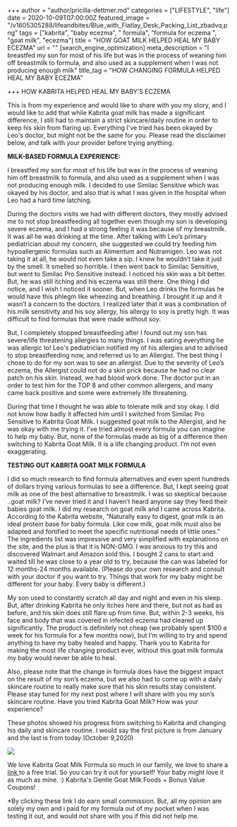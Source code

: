 +++
author = "author/pricilla-dettmer.md"
categories = ["LIFESTYLE", "life"]
date = 2020-10-09T07:00:00Z
featured_image = "/v1605305288/lifeandbites/Blue_with_Flatlay_Desk_Packing_List_zbadvq.png"
tags = ["kabrita", "baby ecezma", " formula", "formula for eczema ", "goat milk", "ecezma"]
title = "HOW GOAT MILK HELPED HEAL MY BABY ECEZMA"
url = ""
[search_engine_optimization]
meta_description = "I breastfed my son for most of his life but was in the process of weaning him off breastmilk to formula, and also used as a supplement when I was not producing enough milk"
title_tag = "HOW CHANGING FORMULA HELPED HEAL MY BABY ECEZMA"

+++
HOW KABRITA HELPED HEAL MY BABY’S ECZEMA

This is from my experience and would like to share with you my story, and I would like to add that while Kabrita goat milk has made a significant difference, I still had to maintain a strict skincare/daily routine in order to keep his skin from flaring up. Everything I've tried has been okayed by Leo's doctor, but might not be the same for you. Please read the disclaimer below, and talk with your provider before trying anything.

**MILK-BASED FORMULA EXPERIENCE:**

I breastfed my son for most of his life but was in the process of weaning him off breastmilk to formula, and also used as a supplement when I was not producing enough milk. I decided to use Similac Sensitive which was okayed by his doctor, and also that is what I was given in the hospital when Leo had a hard time latching.

During the doctors visits we had with different doctors, they mostly advised me to not stop breastfeeding all together even though my son is developing severe eczema, and I had a strong feeling it was because of my breastmilk. It was all he was drinking at the time. After talking with Leo’s primary pediatrician about my concern, she suggested we could try feeding him hypoallergenic formulas such as Alimentum and Nutramigen. Leo was not taking it at all, he would not even take a sip. I knew he wouldn’t take it just by the smell. It smelled so horrible. I then went back to Similac Sensitive, but went to Similac Pro Sensitive instead. I noticed his skin was a bit better. But, he was still itching and his eczema was still there. One thing I did notice, and I wish I noticed it sooner. But, when Leo drinks the formulas he would have this phlegm like wheezing and breathing. I brought it up and it wasn’t a concern to the doctors. I realized later that it was a combination of his milk sensitivity and his soy allergy, his allergy to soy is pretty high. It was difficult to find formulas that were made without soy. 

But, I completely stopped breastfeeding after I found out my son has severe/life threatening allergies to many things. I was eating everything he was allergic to! Leo's pediatrician notified my of his allergies and to advised to stop breastfeeding now, and referred us to an Allergist. The best thing I chose to do for my son was to see an allergist. Due to the severity of Leo’s eczema, the Allergist could not do a skin prick because he had no clear patch on his skin. Instead, we had blood work done. The doctor put in an order to test him for the TOP 8 and other common allergens, and many came back positive and some were extremely life threatening.

During that time I thought he was able to tolerate milk and soy okay. I did not know how badly it affected him until I switched from Similac Pro Sensitive to Kabrita Goat Milk. I suggested goat milk to the Allergist, and he was okay with me trying it. I’ve tried almost every formula you can imagine to help my baby. But, none of the formulas made as big of a difference then switching to Kabrita Goat Milk. It is a life changing product. I’m not even exaggerating.

**TESTING OUT KABRITA GOAT MILK FORMULA**

I did so much research to find formula alternatives and even spent hundreds of dollars trying various formulas to see a difference. But, I kept seeing goat milk as one of the best alternative to breastmilk. I was so skeptical because ..goat milk? I’ve never tried it and I haven’t heard anyone say they feed their babies goat milk. I did my research on goat milk and I came across Kabrita. According to the Kabrita website, “Naturally easy to digest, goat milk is an ideal protein base for baby formula. Like cow milk, goat milk must also be adapted and fortified to meet the specific nutritional needs of little ones.” The ingredients list was impressive and very simplified with explanations on the site, and the plus is that it is NON-GMO. I was anxious to try this and discovered Walmart and Amazon sold this. I bought 2 cans to start and waited till he was close to a year old to try, because the can was labeled for 12 months-24 months available. (Please do your own research and consult with your doctor if you want to try. Things that work for my baby might be different for your baby. Every baby is different.)

My son used to constantly scratch all day and night and even in his sleep. But, after drinking Kabrita he only itches here and there, but not as bad as before, and his skin does still flare up from time. But, within 2-3 weeks, his face and body that was covered in infected eczema had cleared up significantly. The product is definitely not cheap (we probably spent $100 a week for his formula for a few months now), but I’m willing to try and spend anything to have my baby healed and happy. Thank you to Kabrita for making the most life changing product ever, without this goat milk formula my baby would never be able to heal. 

Also, please note that the change in formula does have the biggest impact on the result of my son’s eczema, but we also had to come up with a daily skincare routine to really make sure that his skin results stay consistent. Please stay tuned for my next post where I will share with you my son’s skincare routine. Have you tried Kabrita Goat Milk? How was your experience?

These photos showed his progress from switching to Kabrita and changing his daily and skincare routine. I would say the first picture is from January and the last is from today (October 9,2020)

![](https://res.cloudinary.com/hungryram19/image/upload/v1605254237/lifeandbites/modern-blog-post-quote-in-notification-alert-social-media-post-2_swspu5.png)

We love Kabrita Goat Milk Formula so much in our family, we love to share a [link ](https://shareasale.com/r.cfm?b=1194442&u=2595655&m=73892&urllink=&afftrack=)to a free trial. So you can try it out for yourself! Your baby might love it as much as mine. :) Kabrita's Gentle Goat Milk Foods  + Bonus Value Coupons!

\*By clicking these link I do earn small commission. But, all my opinion are solely my own and i paid for my formula out of my pocket when I was testing it out, and would not share with you if this did not help me.